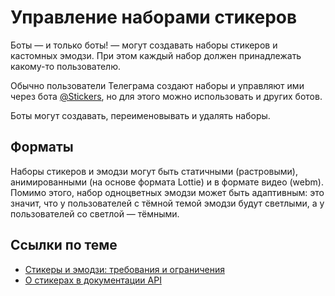 # Управление наборами стикеров

Боты — и только боты! — могут создавать наборы стикеров и кастомных эмодзи.
При этом каждый набор должен принадлежать какому-то пользователю.

Обычно пользователи Телеграма создают наборы и управляют ими через бота [@Stickers](https://t.me/stickers), 
но для этого можно использовать и других ботов.

Боты могут создавать, переименовывать и удалять наборы.

## Форматы

Наборы стикеров и эмодзи могут быть статичными (растровыми), анимированными (на основе формата Lottie) и в формате видео 
(webm). Помимо этого, набор одноцветных эмодзи может быть адаптивным: это значит, что у пользователей с тёмной темой 
эмодзи будут светлыми, а у пользователей со светлой — тёмными.

## Ссылки по теме

- [Стикеры и эмодзи: требования и ограничения](https://core.telegram.org/stickers)
- [О стикерах в документации API](https://core.telegram.org/bots/features#stickers-and-custom-emoji)
